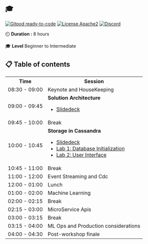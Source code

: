 ## 🎓 

[![Gitpod ready-to-code](https://img.shields.io/badge/Gitpod-ready--to--code-blue?logo=gitpod)](https://gitpod.io/#https://github.com/datastaxdevs/workshop-realtime-data-pipelines)
[![License Apache2](https://img.shields.io/hexpm/l/plug.svg)](http://www.apache.org/licenses/LICENSE-2.0)
[![Discord](https://img.shields.io/discord/685554030159593522)](https://discord.com/widget?id=685554030159593522&theme=dark)

⏲️ **Duration :** 8 hours

🎓 **Level** Beginner to Intermediate

## 📋 Table of contents

<table>
    <tr>
        <th>Time</th>
        <th>Session</th>
    </tr>
    <tr>
        <td>08:30 - 09:00</td>
        <td>Keynote and HouseKeeping</td>
    </tr>
    <tr>
        <td>09:00 - 09:45</td>
        <td><b>Solution Architecture</b>
            <ul> 
                <li><a href="#" target="_blank">Slidedeck</a></li>
           </ul>
        </td>
    </tr>
    <tr>
        <td>09:45 - 10:00</td>
        <td>Break</td>
    </tr>
    <tr>
        <td>10:00 - 10:45</td>
        <td><b>Storage in Cassandra</b>
            <ul> 
                <li><a href="#" target="_blank">Slidedeck</a></li>
                <li><a href="#" target="_blank">Lab 1: Database Initialization</a></li>
                <li><a href="#" target="_blank">Lab 2: User Interface</a></li>
            </ul>            
        </td>
    </tr>
    <tr>
        <td>10:45 - 11:00</td>
        <td>Break</td>
    </tr>
    <tr>
        <td>11:00 - 12:00</td>
        <td>Event Streaming and Cdc</td>
    </tr>
    <tr>
        <td>12:00 - 01:00</td>
        <td>Lunch</td>
    </tr>
    <tr>
        <td>01:00 - 02:00</td>
        <td>Machine Learning</td>
    </tr>
    <tr>
        <td>02:00 - 02:15</td>
        <td>Break</td>
    </tr>
    <tr>
        <td>02:15 - 03:00</td>
        <td>MicroService Apis</td>
    </tr>
    <tr>
        <td>03:00 - 03:15</td>
        <td>Break</td>
    </tr>
    <tr>
        <td>03:15 - 04:00</td>
        <td>ML Ops and Production considerations</td>
    </tr>
    <tr>
        <td>04:00 - 04:30</td>
        <td>Post-workshop finale</td>
    </tr>
</table>

